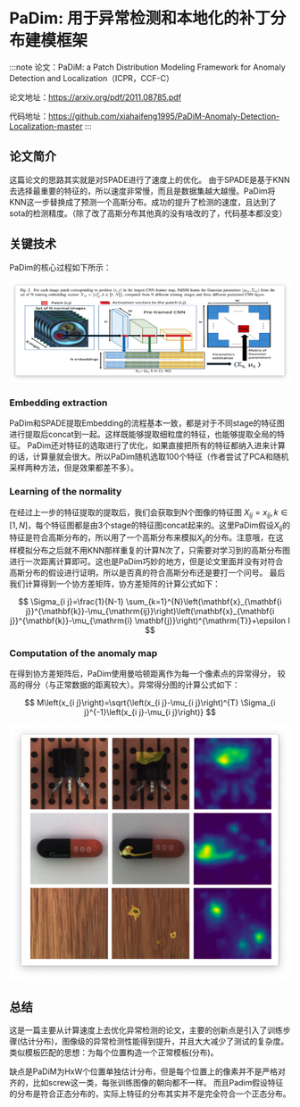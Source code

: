 # PaDim: 用于异常检测和本地化的补丁分布建模框架

:::note
论文：PaDiM: a Patch Distribution Modeling Framework for Anomaly Detection and Localization（ICPR，CCF-C）

论文地址：https://arxiv.org/pdf/2011.08785.pdf

代码地址：https://github.com/xiahaifeng1995/PaDiM-Anomaly-Detection-Localization-master
:::


## 论文简介

这篇论文的思路其实就是对SPADE进行了速度上的优化。 由于SPADE是基于KNN去选择最重要的特征的，所以速度非常慢，而且是数据集越大越慢。PaDim将KNN这一步替换成了预测一个高斯分布。成功的提升了检测的速度，且达到了sota的检测精度。（除了改了高斯分布其他真的没有啥改的了，代码基本都没变）

## 关键技术

PaDim的核心过程如下所示：

![图 1](images/902c502760d5a5083a5af6f239d9956da0e31188eb01b71fb720fe0343811a83.png)  

### Embedding extraction

PaDim和SPADE提取Embedding的流程基本一致，都是对于不同stage的特征图进行提取后concat到一起。这样既能够提取细粒度的特征，也能够提取全局的特征。 PaDim还对特征的选取进行了优化，如果直接把所有的特征都纳入进来计算的话，计算量就会很大。所以PaDim随机选取100个特征（作者尝试了PCA和随机采样两种方法，但是效果都差不多）。 

### Learning of the normality

在经过上一步的特征提取的提取后，我们会获取到N个图像的特征图 $X_{ij}={x_{ij},k \in [1,N]}$，每个特征图都是由3个stage的特征图concat起来的。这里PaDim假设$X_{ij}$的特征是符合高斯分布的，所以用了一个高斯分布来模拟$X_{ij}$的分布。注意哦，在这样模拟分布之后就不用KNN那样重复的计算N次了，只需要对学习到的高斯分布图进行一次距离计算即可。这也是PaDim巧妙的地方，但是论文里面并没有对符合高斯分布的假设进行证明，所以是否真的符合高斯分布还是要打一个问号。 最后我们计算得到一个协方差矩阵，协方差矩阵的计算公式如下：

$$
\Sigma_{i j}=\frac{1}{N-1} \sum_{k=1}^{N}\left(\mathbf{x}_{\mathbf{i j}}^{\mathbf{k}}-\mu_{\mathrm{ij}}\right)\left(\mathbf{x}_{\mathbf{i j}}^{\mathbf{k}}-\mu_{\mathrm{i} \mathbf{j}}\right)^{\mathrm{T}}+\epsilon I
$$

### Computation of the anomaly map

在得到协方差矩阵后，PaDim使用曼哈顿距离作为每一个像素点的异常得分， 较高的得分（与正常数据的距离较大）。异常得分图的计算公式如下：

$$
M\left(x_{i j}\right)=\sqrt{\left(x_{i j}-\mu_{i j}\right)^{T} \Sigma_{i j}^{-1}\left(x_{i j}-\mu_{i j}\right)}
$$

![图 2](images/84b870e914df5a3ca9fa06d438370111c381c811a5f81514c3483bbe88cd82b1.png)  



## 总结

这是一篇主要从计算速度上去优化异常检测的论文，主要的创新点是引入了训练步骤(估计分布)，图像级的异常检测性能得到提升，并且大大减少了测试的复杂度。类似模板匹配的思想：为每个位置构造一个正常模板(分布)。

缺点是PaDiM为HxW个位置单独估计分布，但是每个位置上的像素并不是严格对齐的，比如screw这一类，每张训练图像的朝向都不一样。 而且Padim假设特征的分布是符合正态分布的，实际上特征的分布其实并不是完全符合一个正态分布。

